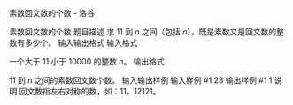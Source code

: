 



素数回文数的个数 - 洛谷














素数回文数的个数
题目描述
求 $11$ 到 $n$ 之间（包括 $n$），既是素数又是回文数的整数有多少个。
输入输出格式
输入格式

一个大于 $11$ 小于 $10000$ 的整数 $n$。
输出格式

$11$ 到 $n$ 之间的素数回文数个数。
输入输出样例
输入样例 #1
23
输出样例 #1
1
说明
回文数指左右对称的数，如：$11$，$12121$。






